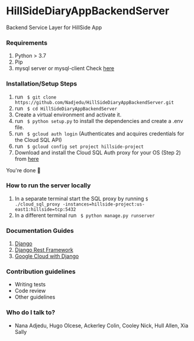 # HillSideDiaryAppBackendServer
Backend Service Layer for HillSide App

### Requirements
1. Python > 3.7 
2. Pip
3. mysql server or mysql-client Check [here](https://pypi.org/project/mysqlclient/)

### Installation/Setup Steps 

1. run ` $ git clone https://github.com/Nadjedu/HillSideDiaryAppBackendServer.git`
2. run ` $ cd HillSideDiaryAppBackendServer`
3. Create a virtual environment and activate it.
4. run ` $ python setup.py` to install the dependencies and create a .env file.
5. run ` $ gcloud auth login` (Authenticates and acquires credentials for the Cloud SQL API)
6. run ` $ gcloud config set project hillside-project`
7. Download and install the Cloud SQL Auth proxy for your OS (Step 2) from [here](https://cloud.google.com/python/django/appengine#connect_sql_locally)

You're done :tada:

### How to run the server locally
1. In a separate terminal start the SQL proxy by running `$ ./cloud_sql_proxy -instances=hillside-project:us-east1:hillside=tcp:5432`
2. In a different terminal run ` $ python manage.py runserver`

### Documentation Guides
1. [Django](https://www.djangoproject.com/)
2. [Django Rest Framework](https://www.django-rest-framework.org/)
3. [Google Cloud with Django](https://cloud.google.com/python/django/appengine)

### Contribution guidelines ###
* Writing tests
* Code review
* Other guidelines

### Who do I talk to? ###

* Nana Adjedu, Hugo Olcese, Ackerley Colin, Cooley Nick, Hull Allen, Xia Sally
 
